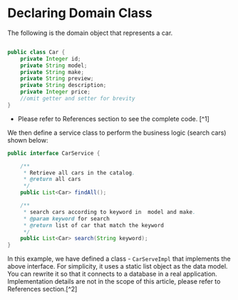 # Declaring Domain Class

The following is the domain object that represents a car.

```java

public class Car {
    private Integer id;
    private String model;
    private String make;
    private String preview;
    private String description;
    private Integer price;
    //omit getter and setter for brevity
}
```

-   Please refer to References section to see the complete code. [^1]

We then define a service class to perform the business logic (search
cars) shown below:

``` java
public interface CarService {

    /**
     * Retrieve all cars in the catalog.
     * @return all cars
     */
    public List<Car> findAll();

    /**
     * search cars according to keyword in  model and make.
     * @param keyword for search
     * @return list of car that match the keyword
     */
    public List<Car> search(String keyword);
}
```

In this example, we have defined a class - `CarServeImpl` that
implements the above interface. For simplicity, it uses a static list
object as the data model. You can rewrite it so that it connects to a
database in a real application. Implementation details are not in the
scope of this article, please refer to References section.[^2]
